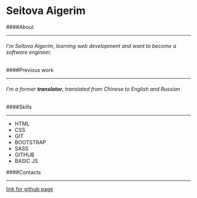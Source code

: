 # Seitova Aigerim
 
####About
___
###### _I'm Seitova Aigerim, learning web development and want to become a software engineer._ 
####Previous work
___
###### _I'm a former __translator__, translated from Chinese to English and Russian_ 
####Skills
___
* HTML    
* CSS
* GIT
* BOOTSTRAP
* SASS
* GITHUB
* BASIC JS

####Contacts
___
[link for github page](https://wanmei888.github.io/rsschool-cv/cv)
